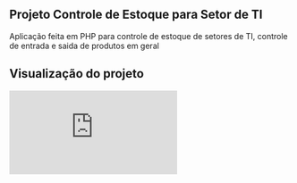## Projeto Controle de Estoque para Setor de TI
   Aplicação feita em PHP para controle de estoque de setores de TI, controle de entrada e saida de produtos em geral
## Visualização do projeto
![projeto](https://github.com/Rafael-Abne/Controle-estoque/blob/master/Setor%20de%20T.I.pdf)

